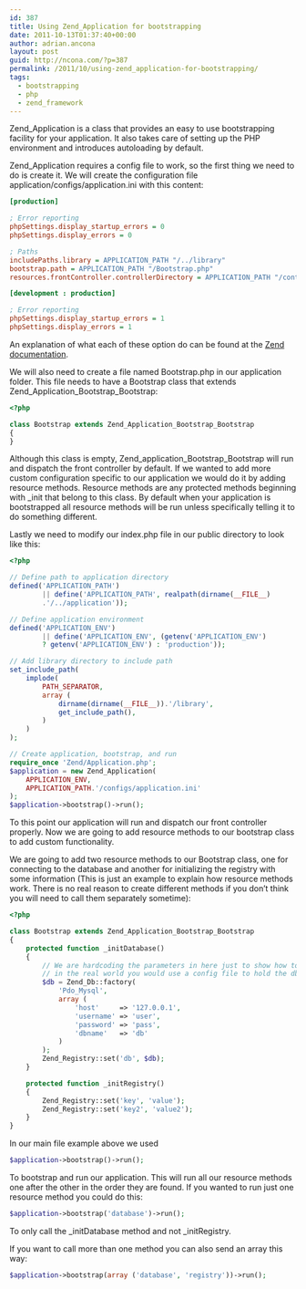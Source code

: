 ```yaml
---
id: 387
title: Using Zend_Application for bootstrapping
date: 2011-10-13T01:37:40+00:00
author: adrian.ancona
layout: post
guid: http://ncona.com/?p=387
permalink: /2011/10/using-zend_application-for-bootstrapping/
tags:
  - bootstrapping
  - php
  - zend_framework
---
```

Zend_Application is a class that provides an easy to use bootstrapping facility for your application. It also takes care of setting up the PHP environment and introduces autoloading by default.

Zend_Application requires a config file to work, so the first thing we need to do is create it. We will create the configuration file application/configs/application.ini with this content:

```ini
[production]

; Error reporting
phpSettings.display_startup_errors = 0
phpSettings.display_errors = 0

; Paths
includePaths.library = APPLICATION_PATH "/../library"
bootstrap.path = APPLICATION_PATH "/Bootstrap.php"
resources.frontController.controllerDirectory = APPLICATION_PATH "/controllers"

[development : production]

; Error reporting
phpSettings.display_startup_errors = 1
phpSettings.display_errors = 1
```

<!--more-->


An explanation of what each of these option do can be found at the [Zend documentation](http://framework.zend.com/manual/en/zend.application.core-functionality.html).

We will also need to create a file named Bootstrap.php in our application folder. This file needs to have a Bootstrap class that extends Zend\_Application\_Bootstrap_Bootstrap:

```php
<?php

class Bootstrap extends Zend_Application_Bootstrap_Bootstrap
{
}
```

Although this class is empty, Zend\_application\_Bootstrap\_Bootstrap will run and dispatch the front controller by default. If we wanted to add more custom configuration specific to our application we would do it by adding resource methods. Resource methods are any protected methods beginning with \_init that belong to this class. By default when your application is bootstrapped all resource methods will be run unless specifically telling it to do something different.

Lastly we need to modify our index.php file in our public directory to look like this:

```php
<?php

// Define path to application directory
defined('APPLICATION_PATH')
        || define('APPLICATION_PATH', realpath(dirname(__FILE__)
        .'/../application'));

// Define application environment
defined('APPLICATION_ENV')
        || define('APPLICATION_ENV', (getenv('APPLICATION_ENV')
        ? getenv('APPLICATION_ENV') : 'production'));

// Add library directory to include path
set_include_path(
    implode(
        PATH_SEPARATOR,
        array (
            dirname(dirname(__FILE__)).'/library',
            get_include_path(),
        )
    )
);

// Create application, bootstrap, and run
require_once 'Zend/Application.php';
$application = new Zend_Application(
    APPLICATION_ENV,
    APPLICATION_PATH.'/configs/application.ini'
);
$application->bootstrap()->run();
```

To this point our application will run and dispatch our front controller properly. Now we are going to add resource methods to our bootstrap class to add custom functionality.

We are going to add two resource methods to our Bootstrap class, one for connecting to the database and another for initializing the registry with some information (This is just an example to explain how resource methods work. There is no real reason to create different methods if you don&#8217;t think you will need to call them separately sometime):

```php
<?php

class Bootstrap extends Zend_Application_Bootstrap_Bootstrap
{
    protected function _initDatabase()
    {
        // We are hardcoding the parameters in here just to show how to bootstrap
        // in the real world you would use a config file to hold the db parameters
        $db = Zend_Db::factory(
            'Pdo_Mysql',
            array (
                'host'     => '127.0.0.1',
                'username' => 'user',
                'password' => 'pass',
                'dbname'   => 'db'
            )
        );
        Zend_Registry::set('db', $db);
    }

    protected function _initRegistry()
    {
        Zend_Registry::set('key', 'value');
        Zend_Registry::set('key2', 'value2');
    }
}
```

In our main file example above we used

```php
$application->bootstrap()->run();
```

To bootstrap and run our application. This will run all our resource methods one after the other in the order they are found. If you wanted to run just one resource method you could do this:

```php
$application->bootstrap('database')->run();
```

To only call the \_initDatabase method and not \_initRegistry.

If you want to call more than one method you can also send an array this way:

```php
$application->bootstrap(array ('database', 'registry'))->run();
```
